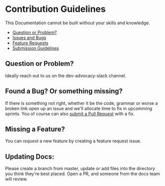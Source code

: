 # Contribution Guidelines

This Documentation cannot be built without your skills and knowledge.


- [Question or Problem?](#question)
- [Issues and Bugs](#issue)
- [Feature Requests](#feature)
- [Submission Guidelines](#submit)

## <a name="question"></a> Question or Problem? 

Ideally reach out to us on the dev-advocacy-slack channel.

## <a name="issue"></a> Found a Bug? Or something missing?

If there is something not right, whether it be the code, grammar or worse a broken link open up an issue and we'll allocate time to fix in upcomming sprints. You of course can also [submit a Pull Request](#submit-pr) with a fix.

## <a name="feature"></a> Missing a Feature?

You can *request* a new feature by creating a feature request issue.

## <a name="submit-issue"></a> Updating Docs:

Please create a branch from master, update or add files into the directory you think they're best placed. Open a PR, and someone from the docs team will review. 
